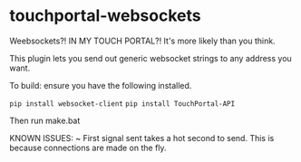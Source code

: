 # touchportal-websockets
Weebsockets?! IN MY TOUCH PORTAL?! It's more likely than you think.

This plugin lets you send out generic websocket strings to any address you want.

To build: ensure you have the following installed.

```pip install websocket-client```
```pip install TouchPortal-API```

Then run make.bat

KNOWN ISSUES:
~ First signal sent takes a hot second to send. This is because connections are made on the fly.
